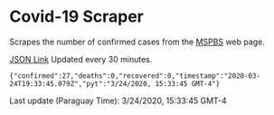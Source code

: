 # Covid-19 Scraper

Scrapes the number of confirmed cases from the [MSPBS](https://www.mspbs.gov.py/covid-19.php) web page.

[JSON Link](https://jmayalag.github.io/covid19-scrape/cases.json)
Updated every 30 minutes.
```
{"confirmed":27,"deaths":0,"recovered":0,"timestamp":"2020-03-24T19:33:45.079Z","pyt":"3/24/2020, 15:33:45 GMT-4"}
```
Last update (Paraguay Time): 3/24/2020, 15:33:45 GMT-4